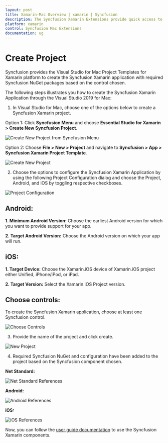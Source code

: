 ```yaml
---
layout: post
title: Xamarin-Mac Overview | xamarin | Syncfusion
description: The Syncfusion Xamarin Extensions provide quick access to create or configure the Syncfusion Xamarin projects
platform: xamarin
control: Syncfusion Mac Extensions
documentation: ug
---
```


# Create Project

Syncfusion provides the Visual Studio for Mac Project Templates for Xamarin platform to create the Syncfusion Xamarin application with required Syncfusion NuGet packages based on the control chosen.

The following steps illustrates you how to create the Syncfusion Xamarin Application through the Visual Studio 2019 for Mac:

1.	In Visual Studio for Mac, choose one of the options below to create a Syncfusion Xamarin project.

Option 1:
Click **Syncfusion Menu** and choose **Essential Studio for Xamarin > Create New Syncfusion Project**.

![Create New Project from Syncfusion Menu](ProjectTemplate_Images/Syncfusion_Menu.PNG)

Option 2:
Choose **File > New > Project** and navigate to **Syncfusion > App > Syncfusion Xamarin Project Template**.

![Create New Project](ProjectTemplate_Images/CreateNewProject.PNG)

2.	Choose the options to configure the Syncfusion Xamarin Application by using the following Project Configuration dialog and choose the Project, Android, and iOS by toggling respective checkboxes.

![Project Configuration](ProjectTemplate_Images/ProjectConfiguration.PNG)

## Android:

**1. Minimum Android Version:** Choose the earliest Android version for which you want to provide support for your app.

**2. Target Android Version:** Choose the Android version on which your app will run.

## iOS:

**1. Target Device:** Choose the Xamarin.iOS device of Xamarin.iOS project either Unified, iPhone/iPod, or iPad.

**2. Target Version:** Select the Xamarin.iOS Project version.  

## Choose controls:

To create the Syncfusion Xamarin application, choose at least one Syncfusion control.

![Choose Controls](ProjectTemplate_Images/ChooseControls.png)

3.  Provide the name of the project and click create.

![New Project](ProjectTemplate_Images/NewProject.png)

4.  Required Syncfusion NuGet and configuration have been added to the project based on the Syncfusion component chosen.

**Net Standard:**

![Net Standard References](ProjectTemplate_Images/NetStandardReferences.png)

**Android:**

![Android References](ProjectTemplate_Images/AndroidReferences.png)

**iOS:**

![iOS References](ProjectTemplate_Images/iOSReferences.png)

Now, you can follow the [user guide documentation](https://help.syncfusion.com/xamarin/introduction/overview) to use the Syncfusion Xamarin components.

